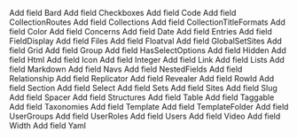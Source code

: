 Add field Bard
Add field Checkboxes
Add field Code
Add field CollectionRoutes
Add field Collections
Add field CollectionTitleFormats
Add field Color
Add field Concerns
Add field Date
Add field Entries
Add field FieldDisplay
Add field Files
Add field Floatval
Add field GlobalSetSites
Add field Grid
Add field Group
Add field HasSelectOptions
Add field Hidden
Add field Html
Add field Icon
Add field Integer
Add field Link
Add field Lists
Add field Markdown
Add field Navs
Add field NestedFields
Add field Relationship
Add field Replicator
Add field Revealer
Add field RowId
Add field Section
Add field Select
Add field Sets
Add field Sites
Add field Slug
Add field Spacer
Add field Structures
Add field Table
Add field Taggable
Add field Taxonomies
Add field Template
Add field TemplateFolder
Add field UserGroups
Add field UserRoles
Add field Users
Add field Video
Add field Width
Add field Yaml
